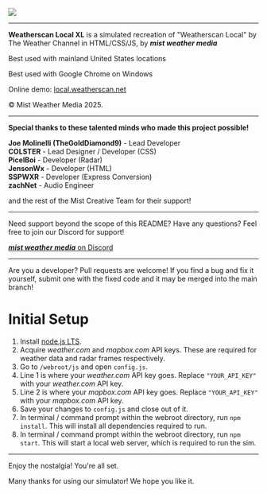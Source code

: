 ![](https://media.discordapp.net/attachments/1339090268263157770/1367899479168122900/banner.png?ex=6816432a&is=6814f1aa&hm=61bea94dd7975435efd6e895f24f90375683b571b88a0b47fac2c7d1d5d33749&=&format=webp&quality=lossless&width=1100&height=200)

------------

**Weatherscan Local XL** is a simulated recreation of "Weatherscan Local" by The Weather Channel in HTML/CSS/JS, by ***mist weather media***

Best used with mainland United States locations

Best used with Google Chrome on Windows

Online demo: [local.weatherscan.net](https://local.weatherscan.net)

© Mist Weather Media 2025.

------------

**Special thanks to these talented minds who made this project possible!**

**Joe Molinelli (TheGoldDiamond9)** - Lead Developer  
**COLSTER** - Lead Designer / Developer (CSS)  
**PicelBoi** - Developer (Radar)  
**JensonWx** - Developer (HTML)  
**SSPWXR** - Developer (Express Conversion)  
**zachNet** - Audio Engineer  

and the rest of the Mist Creative Team for their support!

------------

Need support beyond the scope of this README? Have any questions? Feel free to join our Discord for support!

[***mist weather media*** on Discord](https://discord.gg/hV2w5sZQxz)

------------

Are you a developer? Pull requests are welcome! If you find a bug and fix it yourself, submit one with the fixed code and it may be merged into the main branch!

# Initial Setup

1. Install [node.js LTS](https://nodejs.org/en/).
2. Acquire *weather.com* and *mapbox.com* API keys. These are required for weather data and radar frames respectively.
3. Go to `/webroot/js` and open `config.js`.
4. Line 1 is where your *weather.com*  API key goes. Replace `"YOUR_API_KEY"` with your *weather.com* API key.
5. Line 2 is where your *mapbox.com*  API key goes. Replace `"YOUR_API_KEY"` with your *mapbox.com* API key.
6. Save your changes to `config.js` and close out of it.
7. In terminal / command prompt within the webroot directory, run `npm install`. This will install all dependencies required to run.
8. In terminal / command prompt within the webroot directory, run `npm start`. This will start a local web server, which is required to run the sim.

------------

Enjoy the nostalgia! You're all set.

Many thanks for using our simulator! We hope you like it.
